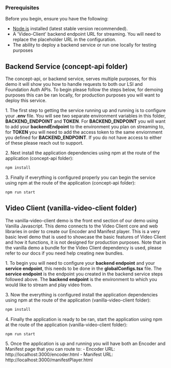 ### Prerequisites

Before you begin, ensure you have the following:

- [Node.js](https://nodejs.org/) installed (latest stable version recommended).
- A 'Video-Client' backend endpoint URL for streaming. You will need to replace the placeholder URL in the configuration.
- The ability to deploy a backend service or run one locally for testing purposes

## Backend Service (concept-api folder)

The concept-api, or backend service, serves multiple purposes, for this demo it will show you how to handle requests to both our LSI and Foundation Auth APIs. To begin please follow the steps below, for demoing purposes this can be ran locally, for production purposes you will want to deploy this service.

1\. The first step to getting the service running up and running is to configure your **.env** file. You will see two separate environment variables in this folder, **BACKEND_ENDPOINT** and **TOKEN**. For **BACKEND_ENDPOINT** you will want to add your **backendEndpoint** to the environment you plan on streaming to, for **TOKEN** you will need to add the access token to the same enviornment you defined for **BACKEND_ENDPOINT**. If you do not have access to either of these please reach out to support.

2\. Next install the application dependencies using npm at the route of the application (concept-api folder):
```bash
npm install
```

3\. Finally if everything is configured properly you can begin the service using npm at the route of the application (concept-api folder): 
```bash
npm run start
```

## Video Client (vanilla-video-client folder)
The vanilla-video-client demo is the front end section of our demo using Vanilla Javascript. This demo connects to the Video Client core and web libraries in order to create our Encoder and Manifest player. This is a very basic level demo that is used to showcase the basic features of Video Client and how it functions, it is not designed for production purposes. Note that in the vanilla demo a bundle for the Video Client dependency is used, please refer to our docs if you need help creating new bundles. 

1\. To begin you will need to configure your **backend endpoint** and your **service endpoint**, this needs to be done in the **globalConfigs.tsx** file. The **service endpoint** is the endpoint you created in the backend service steps followed above. The **backend endpoint** is the environment to which you would like to stream and play video from.


3\. Now the everything is configured install the application dependencies using npm at the route of the application (vanilla-video-client folder):
```bash
npm install
```

4\. Finally the application is ready to be ran, start the application using npm at the route of the application (vanilla-video-client folder):
```bash
npm run start
```

5\. Once the application is up and running you will have both an Encoder and Manifest page that you can route to:
    - Encoder URL: http://localhost:3000/encoder.html
    - Manifest URL: http://localhost:3000/manifestPlayer.html
